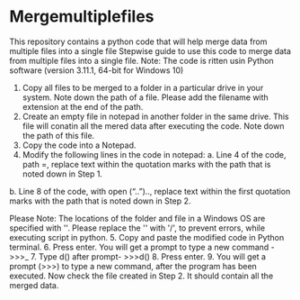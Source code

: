 # Mergemultiplefiles
This repository contains a python code that will help merge data from multiple files into a single file
Stepwise guide to use this code to merge data from multiple files into a single file.
Note: The code is ritten usin Python software (version 3.11.1, 64-bit for Windows 10) 
1. Copy all files to be merged to a folder in a particular drive in your system.
Note down the path of a file. Please add the filename with extension at the end of the path.
2. Create an empty file in notepad in another folder in the same drive. This file will conatin all the mered data after executing the code.
Note down the path of this file.
3. Copy the code into a Notepad. 
4. Modify the following lines in the code in notepad:
a. Line 4 of the code, path =, replace text within the quotation marks  with the path that is noted down in Step 1.

b. Line 8 of the code, with open (“..”).., replace text within the first quotation marks with the path that is noted down in Step 2.

Please Note:
The locations of the folder and file in a Windows OS are specified with '\'. Please replace the '\' with '/', to prevent errors, while executing script in python.
5. Copy and paste the modified code in Python terminal.
6. Press enter. You will get a prompt to type a new command - >>>_
7. Type d() after prompt- >>>d()
8. Press enter.
9. You will get a prompt (>>>) to type a new command, after the program has been executed. 
   Now check the file created in Step 2. It should contain all the merged data. 
